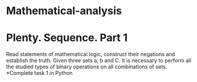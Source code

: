 # Mathematical-analysis
#  Plenty. Sequence. Part 1
Read statements of mathematical logic, construct their negations and establish the truth.
Given three sets a, b and C. It is necessary to perform all the studied types of binary operations on all combinations of sets.
*Complete task 1 in Python
